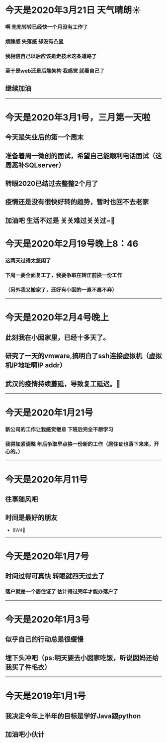 # 今天是2020年3月21日  天气晴朗☀️
### 啊 兜兜转转已经快一个月没有工作了
### 烦躁感 失落感 却没有凸显
### 我相信自己以后应该是走技术这条道路了
### 至于是web还是后端架构 我感觉 就看自己了
## 继续加油
---
# 今天是2020年3月1号，三月第一天啦
## 今天是失业后的第一个周末
## 准备着周一微创的面试，希望自己能顺利电话面试（这周恶补SQLserver）
## 转眼2020已结过去整整2个月了
## 疫情还是没有很快好转的趋势，暂时也回不去老家
## 加油吧 生活不过是 关关难过关关过~🤞


# 今天是2020年2月19号晚上8：46
### 这两天过得太悠闲了
### 下周一要全面复工了，我要争取在转正前换一份工作
### （另外我又搬家了，还好有小囡的一直不离不弃）
---
# 今天是2020年2月4号晚上
## 此刻我在小囡家里，已经十多天了。
## 研究了一天的vmware,搞明白了ssh连接虚拟机（虚拟机IP地址啊IP addr）
## 武汉的疫情持续蔓延，导致复工延迟。🙏
---
# 今天是2020年1月21号
### 新公司的工作让我感觉倦怠 下班后完全不想学习
### 我得加紧调整  年后争取早点换一份新的工作（居住证也落下来来，开心的。）
----
# 今天是2020年月11号
## 往事随风吧
## 时间是最好的朋友
* BW4🐼
---
# 今天是2020年1月7号
## 时间过得可真快 转眼就四天过去了
### 落户就差一个居住证了 估计得过完年才能办落户了
---
# 今天是2020年1月3号
## 似乎自己的行动总是很缓慢
## 埋下头冲吧（ps:明天要去小囡家吃饭，听说囡妈还给我买了件毛衣）
---
# 今天是2019年1月1号
## 我决定今年上半年的目标是学好Java跟python
## 加油吧小伙计
